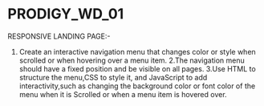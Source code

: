 # PRODIGY_WD_01
RESPONSIVE LANDING PAGE:-

1. Create an interactive navigation menu that changes color or style when scrolled or when hovering over a menu item.
2.The navigation menu should have a fixed position and be visible on all pages.
3.Use HTML to structure the menu,CSS to style it, and JavaScript to add interactivity,such as changing the background color or font color of the menu when it is Scrolled or when a menu item is hovered over.
